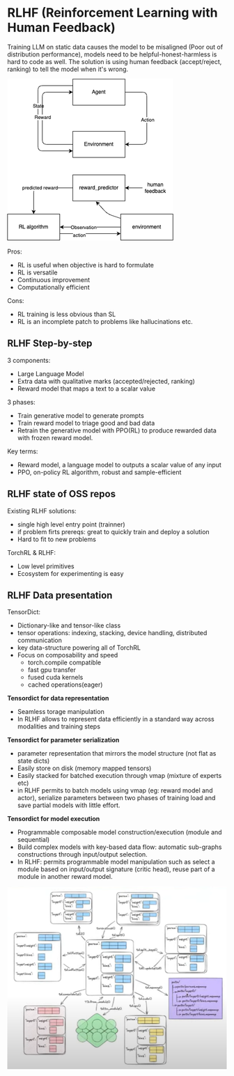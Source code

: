 # RLHF (Reinforcement Learning with Human Feedback)

Training LLM on static data causes the model to be misaligned (Poor out of distribution performance), models need to be helpful-honest-harmless is hard to code as well. The solution is using human feedback (accept/reject, ranking) to tell the model when it's wrong.

![diagram1](diagrams/diagram1.png)

Pros:

- RL is useful when objective is hard to formulate
- RL is versatile
- Continuous improvement
- Computationally efficient

Cons:

- RL training is less obvious than SL
- RL is an incomplete patch to problems like hallucinations etc.

## RLHF Step-by-step

3 components:

- Large Language Model
- Extra data with qualitative marks (accepted/rejected, ranking)
- Reward model that maps a text to a scalar value

3 phases:

- Train generative model to generate prompts
- Train reward model to triage good and bad data
- Retrain the generative model with PPO(RL) to produce rewarded data with frozen reward model.

Key terms:

- Reward model, a language model to outputs a scalar value of any input
- PPO, on-policy RL algorithm, robust and sample-efficient

## RLHF state of OSS repos

Existing RLHF solutions:

- single high level entry point (trainner)
- if problem firts prereqs: great to quickly train and deploy a solution
- Hard to fit to new problems

TorchRL & RLHF:

- Low level primitives
- Ecosystem for experimenting is easy

## RLHF Data presentation

TensorDict:

- Dictionary-like and tensor-like class
- tensor operations: indexing, stacking, device handling, distributed communication
- key data-structure powering all of TorchRL
- Focus on composability and speed
  - torch.compile compatible
  - fast gpu transfer
  - fused cuda kernels
  - cached operations(eager)

**Tensordict for data representation**

- Seamless torage manipulation
- In RLHF allows to represent data efficiently in a standard way across modalities and training steps

**Tensordict for parameter serialization**

- parameter representation that mirrors the model structure (not flat as state dicts)
- Easily store on disk (memory mapped tensors)
- Easily stacked for batched execution through vmap (mixture of experts etc)
- in RLHF permits to batch models using vmap (eg: reward model and actor), serialize parameters between two phases of training load and save partial models with little effort.

**Tensordict for model execution**

- Programmable composable model construction/execution (module and sequential)
- Build complex models with key-based data flow: automatic sub-graphs constructions through input/output selection.
- In RLHF: permits programmable model manipulation such as select a module based on input/output signature (critic head), reuse part of a module in another reward model.

![image_from_stream](diagrams/image.png)
